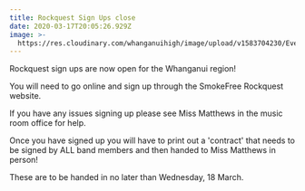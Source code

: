 ```yaml
---
title: Rockquest Sign Ups close
date: 2020-03-17T20:05:26.929Z
image: >-
  https://res.cloudinary.com/whanganuihigh/image/upload/v1583704230/Events/Smokefree_Rockquest_2020.jpg
---
```

Rockquest sign ups are now open for the Whanganui region!  

You will need to go online and sign up through the SmokeFree Rockquest website.  

If you have any issues signing up please see Miss Matthews in the music room office for help.  

Once you have signed up you will have to print out a 'contract' that needs to be signed by ALL band members and then handed to Miss Matthews in person!  

These are to be handed in no later than Wednesday, 18 March.